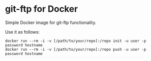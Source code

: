 git-ftp for Docker
==================

Simple Docker image for git-ftp functionality.

Use it as follows:

```
docker run --rm -i -v [/path/to/your/repo]:/repo init -u user -p password hostname
docker run --rm -i -v [/path/to/your/repo]:/repo push -u user -p password hostname
